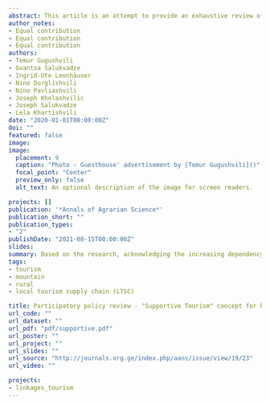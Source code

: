 ```yaml
---
abstract: This article is an attempt to provide an exhaustive review of governmental policy documents for rural and mountain development in Georgia in the context of the local tourism supply chain (LTSC). Mainly, we examine to what extent policy-makers recognize the im-portance of the interconnectedness between tourism and other economic sectors. The study employs a systematic literature review and participatory workshops with local stakeholders to avoid observing the issue from a single angle.  The analysis of strategic documents shows that tourism is considered vital for mountain and rural settlements’ economic welfare, in fact, the narrow sense of its capabili-ties hinder the full effect on allied economic sectors. More precisely, strategies mostly consider tourism’s impact on [mountain, rural] communities in terms of its direct consequences such as new constructions in accommodation and catering units, ski trails, etc. This study provides recommendations, which could facilitate improvements in the integration of farming and non-farming activities into the tourism sector. Based on the research, acknowledging the increasing dependency on such a sensitive economic branch as tourism, we suggest the new tourism advancement concept under the title of “supportive tourism”. The paper suggests understanding and utilizing tourism as (i) starting point for other local economic actors; (ii) motto to increase demand for local services and products; (iii) support-ive platform for the local economy to enter into new markets. Ultimately, supportive tourism could result in weakening dependence of local economic activities on the local tourism supply chain.
author_notes:
- Equal contribution
- Equal contribution
- Equal contribution 
authors:
- Temur Gugushvili
- Gvantsa Salukvadze
- Ingrid-Ute Leonhäuser
- Nino Durglishvili
- Nino Pavliashvili
- Joseph Khelashvilic
- Joseph Salukvadze
- Lela Khartishvili
date: "2020-01-01T00:00:00Z"
doi: ""
featured: false
image: 
image:
  placement: 9
  caption: "Photo - Guesthouse' advertisement by [Temur Gugushvili]()"
  focal_point: "Center"
  preview_only: false
  alt_text: An optional description of the image for screen readers.

projects: []
publication: '*Annals of Agrarian Science*'
publication_short: ""
publication_types:
- "2"
publishDate: "2021-08-15T00:00:00Z"
slides: 
summary: Based on the research, acknowledging the increasing dependency on such a sensitive economic branch as tourism, we suggest the new tourism advancement concept under the title of “supportive tourism”.
tags:
- tourism
- mountain
- rural
- local tourism supply chain (LTSC)

title: Participatory policy review - "Supportive Tourism" concept for hand-in-hand rural and mountain development
url_code: ""
url_dataset: ""
url_pdf: "pdf/supportive.pdf"
url_poster: ""
url_project: ""
url_slides: ""
url_source: "http://journals.org.ge/index.php/aans/issue/view/19/23"
url_video: ""

projects: 
- linkages_tourism
---
```

